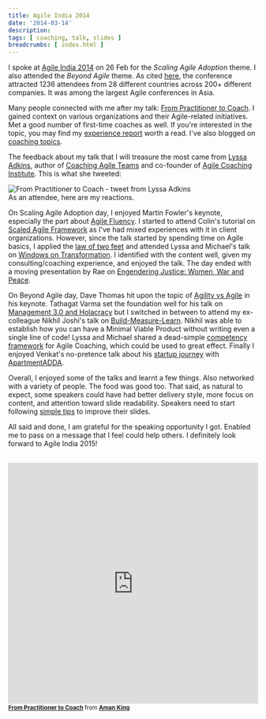```yaml
---
title: Agile India 2014
date: '2014-03-14'
description:
tags: [ coaching, talk, slides ]
breadcrumbs: [ index.html ]
---
```


I spoke at [Agile India 2014][] on 26 Feb for the *Scaling Agile Adoption* theme. I also attended the *Beyond Agile* theme. As cited [here][AgileIndiaBlog], the conference attracted 1236 attendees from 28 different countries across 200+ different companies. It was among the largest Agile conferences in Asia.

Many people connected with me after my talk: [From Practitioner to Coach][]. I gained context on various organizations and their Agile-related initiatives. Met a good number of first-time coaches as well. If you're interested in the topic, you may find my [experience report][Publications] worth a read. I've also blogged on [coaching topics][].

The feedback about my talk that I will treasure the most came from [Lyssa Adkins][], author of [Coaching Agile Teams][] and co-founder of [Agile Coaching Institute][]. This is what she tweeted:

<img alt="From Practitioner to Coach - tweet from Lyssa Adkins" src="{{urls.media}}/images/talks/LyssaAdkinsTwitterReaction.png">

<br>
As an attendee, here are my reactions.

On Scaling Agile Adoption day, I enjoyed Martin Fowler's keynote, especially the part about [Agile Fluency][]. I started to attend Colin's tutorial on [Scaled Agile Framework][] as I've had mixed experiences with it in client organizations. However, since the talk started by spending time on Agile basics, I applied the [law of two feet][] and attended Lyssa and Michael's talk on [Windows on Transformation][]. I identified with the content well, given my consulting/coaching experience, and enjoyed the talk. The day ended with a moving presentation by Rae on [Engendering Justice: Women, War and Peace][RaeTalk].

On Beyond Agile day, Dave Thomas hit upon the topic of [Agility vs Agile][] in his keynote. Tathagat Varma set the foundation well for his talk on [Management 3.0 and Holacracy][Holacracy] but I switched in between to attend my ex-colleague Nikhil Joshi's talk on [Build-Measure-Learn][]. Nikhil was able to establish how you can have a Minimal Viable Product without writing even a single line of code! Lyssa and Michael shared a dead-simple [competency framework][AgileCoachingCompetencyFramework] for Agile Coaching, which could be used to great effect. Finally I enjoyed Venkat's no-pretence talk about his [startup journey][VenkatsTalk] with [ApartmentADDA][].

Overall, I enjoyed some of the talks and learnt a few things. Also networked with a variety of people. The food was good too. That said, as natural to expect, some speakers could have had better delivery style, more focus on content, and attention toward slide readability. Speakers need to start following [simple tips][PresentationTips] to improve their slides.

All said and done, I am grateful for the speaking opportunity I got. Enabled me to pass on a message that I feel could help others. I definitely look forward to Agile India 2015!

<br>
<iframe src="http://www.slideshare.net/slideshow/embed_code/31713572?rel=0" width="597" height="486" frameborder="0" marginwidth="0" marginheight="0" scrolling="no" style="border:1px solid #CCC; border-width:1px 1px 0; margin-bottom:1px; max-width: 100%;" allowfullscreen> </iframe> <div style="margin-bottom:5px"><small><strong><a href="https://www.slideshare.net/amanking/from-practitioner-to-coach" title="From Practitioner to Coach" target="_blank">From Practitioner to Coach</a> </strong> from <strong><a href="http://www.slideshare.net/amanking" target="_blank">Aman King</a></strong></small></div>

[Agile India 2014]:http://2014.agileindia.org/
[AgileIndiaBlog]:http://blog.agileindia.org/2014/03/04/agile-india-2014-conference-final-attendees-profile/
[From Practitioner to Coach]:http://present.agileindia.org/proposal/16/from-practitioner-to-coach
[Publications]:/publications
[Lyssa Adkins]:http://www.amazon.com/Lyssa-Adkins/e/B003ED6OQY
[Coaching Agile Teams]:http://www.amazon.com/Coaching-Agile-Teams-ScrumMasters-Addison-Wesley-ebook/dp/B003QP47YG/
[Agile Coaching Institute]:http://www.agilecoachinginstitute.com/
[coaching topics]:/tags#coaching-ref
[Agile Fluency]:http://martinfowler.com/articles/agileFluency.html
[Scaled Agile Framework]:http://present.agileindia.org/proposal/185/achieving-enterprise-agility-with-the-scaled-agile-frameworkand-have-fun-doing-it
[law of two feet]:http://en.wikipedia.org/wiki/Open_Space_Technology#Law_of_two_feet
[Windows on Transformation]:https://www.slideshare.net/slideshow/embed_code/31394807
[RaeTalk]:https://www.slideshare.net/slideshow/embed_code/31711674
[Agility vs Agile]:http://pragdave.me/blog/2014/03/04/time-to-kill-agile/
[Holacracy]:http://www.slideshare.net/Managewell/what-next-31791295
[Build-Measure-Learn]:http://prezi.com/uuknbj2lfddl/build-measure-learn-without-spending-a-fortune/
[AgileCoachingCompetencyFramework]:https://www.slideshare.net/slideshow/embed_code/31396601
[VenkatsTalk]:http://present.agileindia.org/proposal/248/applying-agile-to-a-bootstrapped-startup
[PresentationTips]:/tips-for-technical-conference-presentations
[ApartmentADDA]:https://apartmentadda.com
